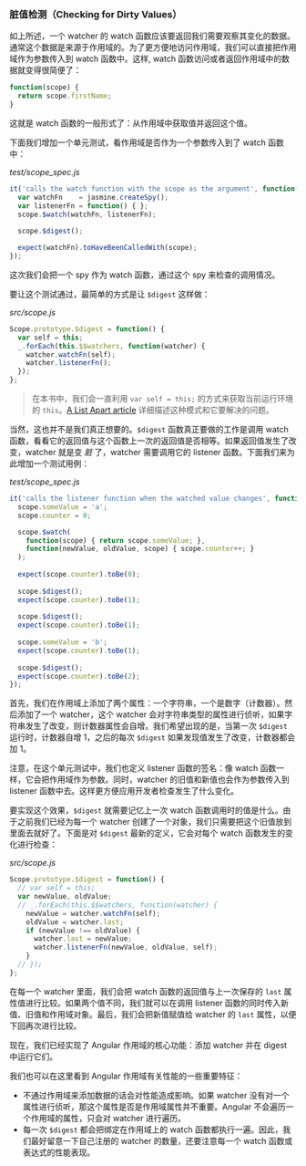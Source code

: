 ### 脏值检测（Checking for Dirty Values）

如上所述，一个 watcher 的 watch 函数应该要返回我们需要观察其变化的数据。通常这个数据是来源于作用域的。为了更方便地访问作用域，我们可以直接把作用域作为参数传入到 watch 函数中。这样, watch 函数访问或者返回作用域中的数据就变得很简便了：

```js
function(scope) {
  return scope.firstName;
}
```

这就是 watch 函数的一般形式了：从作用域中获取值并返回这个值。

下面我们增加一个单元测试，看作用域是否作为一个参数传入到了 watch 函数中：

_test/scope_spec.js_

```js
it('calls the watch function with the scope as the argument', function() {
  var watchFn    = jasmine.createSpy();
  var listenerFn = function() { };
  scope.$watch(watchFn, listenerFn);
 
  scope.$digest();

  expect(watchFn).toHaveBeenCalledWith(scope);
});
```

这次我们会把一个 spy 作为 watch 函数，通过这个 spy 来检查的调用情况。

要让这个测试通过，最简单的方式是让 `$digest` 这样做：

_src/scope.js_

```js
Scope.prototype.$digest = function() {
  var self = this;
  _.forEach(this.$$watchers, function(watcher) {
    watcher.watchFn(self);
    watcher.listenerFn();
  });
};
```

> 在本书中，我们会一直利用 `var self = this;` 的方式来获取当前运行环境的 `this`。[A List Apart article](https://alistapart.com/article/getoutbindingsituations/) 详细描述这种模式和它要解决的问题。

当然，这也并不是我们真正想要的。`$digest` 函数真正要做的工作是调用 watch 函数，看看它的返回值与这个函数上一次的返回值是否相等。如果返回值发生了改变，watcher 就是变 _脏_ 了，watcher 需要调用它的 listener 函数。下面我们来为此增加一个测试用例：

_test/scope_spec.js_

```js
it('calls the listener function when the watched value changes', function() {
  scope.someValue = 'a';
  scope.counter = 0;

  scope.$watch(
    function(scope) { return scope.someValue; },
    function(newValue, oldValue, scope) { scope.counter++; }
  );
  
  expect(scope.counter).toBe(0);
  
  scope.$digest();
  expect(scope.counter).toBe(1);
  
  scope.$digest();
  expect(scope.counter).toBe(1);
  
  scope.someValue = 'b';
  expect(scope.counter).toBe(1);
  
  scope.$digest();
  expect(scope.counter).toBe(2);
});
```

首先，我们在作用域上添加了两个属性：一个字符串，一个是数字（计数器）。然后添加了一个 watcher，这个 watcher 会对字符串类型的属性进行侦听，如果字符串发生了改变，则计数器属性会自增。我们希望出现的是，当第一次 `$digest` 运行时，计数器自增 1，之后的每次 `$digest` 如果发现值发生了改变，计数器都会加 1。

注意，在这个单元测试中，我们也定义 listener 函数的签名：像 watch 函数一样，它会把作用域作为参数。同时，watcher 的旧值和新值也会作为参数传入到 listener 函数中去。这样更方便应用开发者检查发生了什么变化。

要实现这个效果，`$digest` 就需要记忆上一次 watch 函数调用时的值是什么。由于之前我们已经为每一个 watcher 创建了一个对象，我们只需要把这个旧值放到里面去就好了。下面是对 `$digest` 最新的定义，它会对每个 watch 函数发生的变化进行检查：

_src/scope.js_

```js
Scope.prototype.$digest = function() {
  // var self = this;
  var newValue, oldValue;
  // _.forEach(this.$$watchers, function(watcher) {
    newValue = watcher.watchFn(self);
    oldValue = watcher.last;
    if (newValue !== oldValue) {
      watcher.last = newValue;
      watcher.listenerFn(newValue, oldValue, self);
    }
  // }); 
};
```

在每一个 watcher 里面，我们会把 watch 函数的返回值与上一次保存的 `last` 属性值进行比较。如果两个值不同，我们就可以在调用 listener 函数的同时传入新值、旧值和作用域对象。最后，我们会把新值赋值给 watcher 的 `last` 属性，以便下回再次进行比较。

现在，我们已经实现了 Angular 作用域的核心功能：添加 watcher 并在 digest 中运行它们。

我们也可以在这里看到 Angular 作用域有关性能的一些重要特征：

- 不通过作用域来添加数据的话会对性能造成影响。如果 watcher 没有对一个属性进行侦听，那这个属性是否是作用域属性并不重要。Angular 不会遍历一个作用域的属性，只会对 watcher 进行遍历。
- 每一次 `$digest` 都会把绑定在作用域上的 watch 函数都执行一遍。因此，我们最好留意一下自己注册的 watcher 的数量，还要注意每一个 watch 函数或表达式的性能表现。